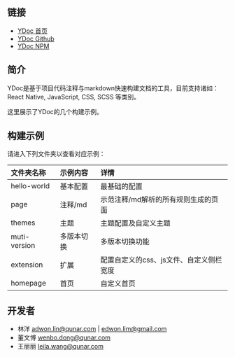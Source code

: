 ## 链接

- [YDoc 首页](http://ydoc.ymfe.tech/)
- [YDoc Github](https://github.com/YMFE/ydoc)
- [YDoc NPM](https://www.npmjs.com/package/ydoc)

## 简介

YDoc是基于项目代码注释与markdown快速构建文档的工具，目前支持诸如：React Native, JavaScript, CSS, SCSS 等类别。

这里展示了YDoc的几个构建示例。

## 构建示例

请进入下列文件夹以查看对应示例：

| 文件夹名称      | 示例内容         | 详情  |
| :-----------  |:-------------   | :-----|
| hello-world   | 基本配置         | 最基础的配置                          |
| page          | 注释/md         | 示范注释/md解析的所有规则生成的页面       |
| themes        | 主题            | 主题配置及自定义主题                    |
| muti-version  | 多版本切换       | 多版本切换功能                         |
| extension     | 扩展            | 配置自定义的css、js文件、自定义侧栏宽度   |
| homepage      | 首页            | 自定义首页                             |

## 开发者

* 林洋 <adwon.lin@qunar.com> | <edwon.lim@gmail.com>
* 董文博 <wenbo.dong@qunar.com>
* 王丽丽 <leila.wang@qunar.com>
